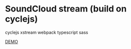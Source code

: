 # SoundCloud stream (build on cyclejs)

cyclejs
xstream
webpack
typescript
sass

<a target="_blank" href="https://etayvas.github.io/cs-example-cycle/index.html?">DEMO</a>
